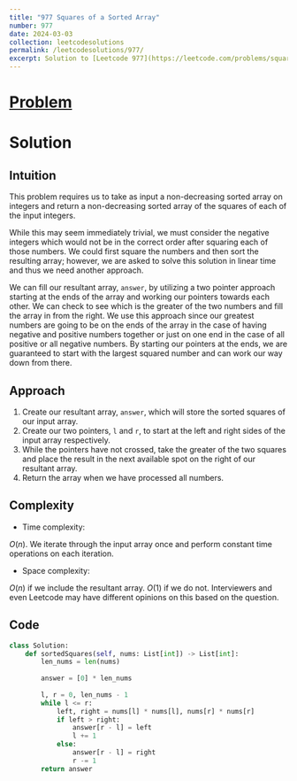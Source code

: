 ```yaml
---
title: "977 Squares of a Sorted Array"
number: 977
date: 2024-03-03
collection: leetcodesolutions
permalink: /leetcodesolutions/977/
excerpt: Solution to [Leetcode 977](https://leetcode.com/problems/squares-of-a-sorted-array/description/)
---
```

# [Problem](https://leetcode.com/problems/squares-of-a-sorted-array/description/)

# Solution

## Intuition
<!-- Describe your first thoughts on how to solve this problem. -->
This problem requires us to take as input a non-decreasing sorted array on integers and return a non-decreasing sorted array of the squares of each of the input integers.

While this may seem immediately trivial, we must consider the negative integers which would not be in the correct order after squaring each of those numbers. We could first square the numbers and then sort the resulting array; however, we are asked to solve this solution in linear time and thus we need another approach.

We can fill our resultant array, `answer`, by utilizing a two pointer approach starting at the ends of the array and working our pointers towards each other. We can check to see which is the greater of the two numbers and fill the array in from the right. We use this approach since our greatest numbers are going to be on the ends of the array in the case of having negative and positive numbers together or just on one end in the case of all positive or all negative numbers. By starting our pointers at the ends, we are guaranteed to start with the largest squared number and can work our way down from there. 

## Approach
<!-- Describe your approach to solving the problem. -->
1. Create our resultant array, `answer`, which will store the sorted squares of our input array.
2. Create our two pointers, `l` and `r`, to start at the left and right sides of the input array respectively.
3. While the pointers have not crossed, take the greater of the two squares and place the result in the next available spot on the right of our resultant array.
4. Return the array when we have processed all numbers.

## Complexity
- Time complexity:
<!-- Add your time complexity here, e.g. $$O(n)$$ -->
$O(n)$. We iterate through the input array once and perform constant time operations on each iteration.
- Space complexity:
<!-- Add your space complexity here, e.g. $$O(n)$$ -->
$O(n)$ if we include the resultant array. $O(1)$ if we do not. Interviewers and even Leetcode may have different opinions on this based on the question.

## Code
```python
class Solution:
    def sortedSquares(self, nums: List[int]) -> List[int]:
        len_nums = len(nums)
        
        answer = [0] * len_nums
        
        l, r = 0, len_nums - 1
        while l <= r:
            left, right = nums[l] * nums[l], nums[r] * nums[r]
            if left > right:
                answer[r - l] = left
                l += 1
            else:
                answer[r - l] = right
                r -= 1
        return answer
```
